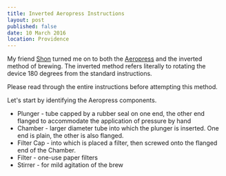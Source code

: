 ```yaml
---
title: Inverted Aeropress Instructions
layout: post
published: false
date: 10 March 2016
location: Providence
---
```


My friend [Shon](http://shonm.com/) turned me on to both the [Aeropress](http://www.aerobie.com/product/aeropress/) and the inverted method of brewing. The inverted method refers literally to rotating the device 180 degrees from the standard instructions.

Please read through the entire instructions before attempting this method.

Let's start by identifying the Aeropress components.

* Plunger - tube capped by a rubber seal on one end, the other end flanged to accommodate the application of pressure by hand
* Chamber - larger diameter tube into which the plunger is inserted. One end is plain, the other is also flanged.
* Filter Cap - into which is placed a filter, then screwed onto the flanged end of the Chamber.
* Filter - one-use paper filters
* Stirrer - for mild agitation of the brew
